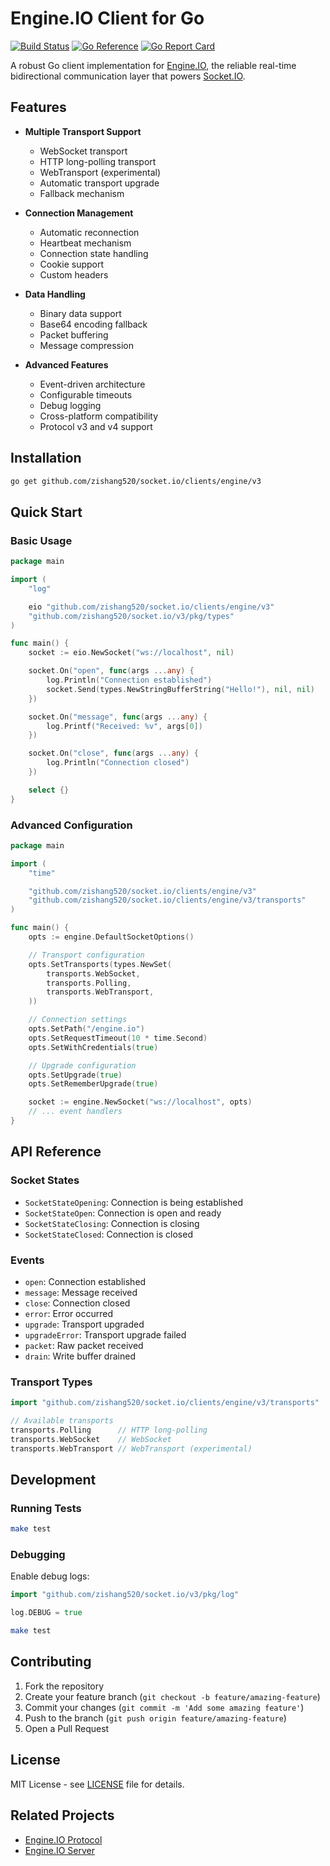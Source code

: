 # Engine.IO Client for Go

[![Build Status](https://github.com/zishang520/socket.io/clients/engine/v3/actions/workflows/go.yml/badge.svg)](https://github.com/zishang520/socket.io/clients/engine/v3/actions/workflows/go.yml)
[![Go Reference](https://pkg.go.dev/badge/github.com/zishang520/socket.io/clients/engine/v3.svg)](https://pkg.go.dev/github.com/zishang520/socket.io/clients/engine/v3)
[![Go Report Card](https://goreportcard.com/badge/github.com/zishang520/socket.io/clients/engine/v3)](https://goreportcard.com/report/github.com/zishang520/socket.io/clients/engine/v3)

A robust Go client implementation for [Engine.IO](https://github.com/zishang520/socket.io/servers/engine), the reliable real-time bidirectional communication layer that powers [Socket.IO](https://github.com/zishang520/socket.io/servers/socket).

## Features

- **Multiple Transport Support**
  - WebSocket transport
  - HTTP long-polling transport
  - WebTransport (experimental)
  - Automatic transport upgrade
  - Fallback mechanism

- **Connection Management**
  - Automatic reconnection
  - Heartbeat mechanism
  - Connection state handling
  - Cookie support
  - Custom headers

- **Data Handling**
  - Binary data support
  - Base64 encoding fallback
  - Packet buffering
  - Message compression

- **Advanced Features**
  - Event-driven architecture
  - Configurable timeouts
  - Debug logging
  - Cross-platform compatibility
  - Protocol v3 and v4 support

## Installation

```bash
go get github.com/zishang520/socket.io/clients/engine/v3
```

## Quick Start

### Basic Usage

```go
package main

import (
    "log"

    eio "github.com/zishang520/socket.io/clients/engine/v3"
    "github.com/zishang520/socket.io/v3/pkg/types"
)

func main() {
    socket := eio.NewSocket("ws://localhost", nil)

    socket.On("open", func(args ...any) {
        log.Println("Connection established")
        socket.Send(types.NewStringBufferString("Hello!"), nil, nil)
    })

    socket.On("message", func(args ...any) {
        log.Printf("Received: %v", args[0])
    })

    socket.On("close", func(args ...any) {
        log.Println("Connection closed")
    })

    select {}
}
```

### Advanced Configuration

```go
package main

import (
    "time"

    "github.com/zishang520/socket.io/clients/engine/v3"
    "github.com/zishang520/socket.io/clients/engine/v3/transports"
)

func main() {
    opts := engine.DefaultSocketOptions()

    // Transport configuration
    opts.SetTransports(types.NewSet(
        transports.WebSocket,
        transports.Polling,
        transports.WebTransport,
    ))

    // Connection settings
    opts.SetPath("/engine.io")
    opts.SetRequestTimeout(10 * time.Second)
    opts.SetWithCredentials(true)

    // Upgrade configuration
    opts.SetUpgrade(true)
    opts.SetRememberUpgrade(true)

    socket := engine.NewSocket("ws://localhost", opts)
    // ... event handlers
}
```

## API Reference

### Socket States

- `SocketStateOpening`: Connection is being established
- `SocketStateOpen`: Connection is open and ready
- `SocketStateClosing`: Connection is closing
- `SocketStateClosed`: Connection is closed

### Events

- `open`: Connection established
- `message`: Message received
- `close`: Connection closed
- `error`: Error occurred
- `upgrade`: Transport upgraded
- `upgradeError`: Transport upgrade failed
- `packet`: Raw packet received
- `drain`: Write buffer drained

### Transport Types

```go
import "github.com/zishang520/socket.io/clients/engine/v3/transports"

// Available transports
transports.Polling      // HTTP long-polling
transports.WebSocket    // WebSocket
transports.WebTransport // WebTransport (experimental)
```

## Development

### Running Tests

```bash
make test
```

### Debugging

Enable debug logs:

```go
import "github.com/zishang520/socket.io/v3/pkg/log"

log.DEBUG = true
```

```bash
make test
```

## Contributing

1. Fork the repository
2. Create your feature branch (`git checkout -b feature/amazing-feature`)
3. Commit your changes (`git commit -m 'Add some amazing feature'`)
4. Push to the branch (`git push origin feature/amazing-feature`)
5. Open a Pull Request

## License

MIT License - see [LICENSE](LICENSE) file for details.

## Related Projects

- [Engine.IO Protocol](https://github.com/socketio/engine.io-protocol)
- [Engine.IO Server](https://github.com/zishang520/socket.io/servers/engine)
